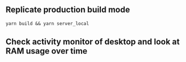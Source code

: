 ## Replicate production build mode

```
yarn build && yarn server_local
```

## Check activity monitor of desktop and look at RAM usage over time
